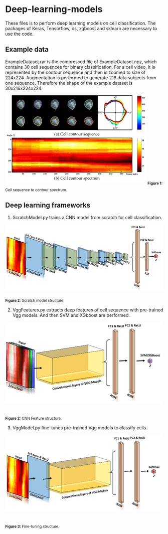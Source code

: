 # Deep-learning-models
These files is to perform deep learning models on cell classification. The packages of Keras, Tensorflow, os, xgboost and sklearn are necessary to use the code.

## Example data
ExampleDataset.rar is the compressed file of ExampleDataset.npz, which contains 30 cell sequences for binary classification. For a cell video, it is represented by the contour sequence and then is zoomed to size of 224x224. Augmentation is performed to generate 216 data subjects from one sequence. Therefore the shape of the example dataset is 30x216x224x224.

<img alt="scratch" src="images/Sequence.png" width='450'>  
<sub><b>Figure 1: </b> Cell sequence to contour spectrum. </sub> 

## Deep learning frameworks
1. ScratchModel.py trains a CNN model from scratch for cell classification.

<img alt="scratch" src="images/Structure.png" width='600'>  

<sub><b>Figure 2: </b> Scratch model structure. </sub> 

2. VggFeatures.py extracts deep features of cell sequence with pre-trained Vgg models. And then SVM and XGboost are performed.

<img alt="scratch" src="images/Feature.png" width='500'>  

<sub><b>Figure 2: </b> CNN Feature structure. </sub> 

3. VggModel.py fine-tunes pre-trained Vgg models to classify cells.

<img alt="scratch" src="images/VGG.png" width='500'>  

<sub><b>Figure 3: </b> Fine-tuning structure. </sub> 
